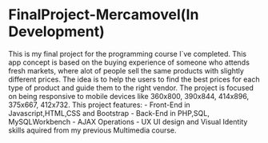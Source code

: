 # FinalProject-Mercamovel(In Development)
This is my final project for the programming course I´ve completed.
This app concept is based on the buying experience of someone who attends fresh markets, where alot of people sell the same products with slightly different prices.
The idea is to help the users to find the best prices for each type of product and guide them to the right vendor.
The project is focused on being responsive to mobile devices like 360x800, 390x844, 414x896, 375x667, 412x732.
This project features:
    - Front-End in Javascript,HTML,CSS and Bootstrap
    - Back-End in PHP,SQL, MySQLWorkbench
    - AJAX Operations
    - UX UI design and Visual Identity skills aquired from my previous Multimedia course.
